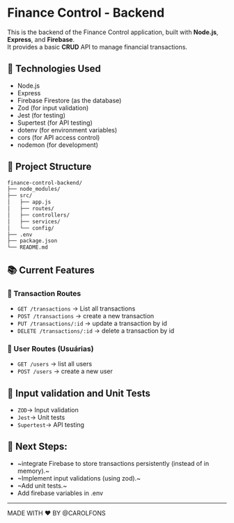 # Finance Control - Backend

This is the backend of the Finance Control application, built with **Node.js**, **Express**, and **Firebase**.  
It provides a basic **CRUD** API to manage financial transactions.

## 🚀 Technologies Used

- Node.js
- Express
- Firebase Firestore (as the database)
- Zod (for input validation)
- Jest (for testing)
- Supertest (for API testing)
- dotenv (for environment variables)
- cors (for API access control)
- nodemon (for development)

## 📂 Project Structure

```bash
finance-control-backend/
├── node_modules/
├── src/
│   ├── app.js
│   ├── routes/
│   ├── controllers/
│   ├── services/
│   └── config/
├── .env
├── package.json
└── README.md

```


## 📚 Current Features

### 🔹 Transaction Routes
- `GET /transactions` → List all transactions
- `POST /transactions` → create a new transaction
- `PUT /transactions/:id` → update a transaction by id
- `DELETE /transactions/:id` → delete a transaction by id

### 🔹 User Routes (Usuárias)
- `GET /users` → list all users
- `POST /users` → create a new user

## 🔹 Input validation and Unit  Tests
- `ZOD`→ Input validation
- `Jest`→ Unit tests
- `Supertest`→ API testing

## 🎯 Next Steps:
-   ~integrate Firebase to store transactions persistently (instead of in memory).~
-   ~Implement input validations (using zod).~
-   ~Add unit tests.~
-   Add firebase variables in .env


--- 

MADE WITH ❤️ BY @CAROLFONS

